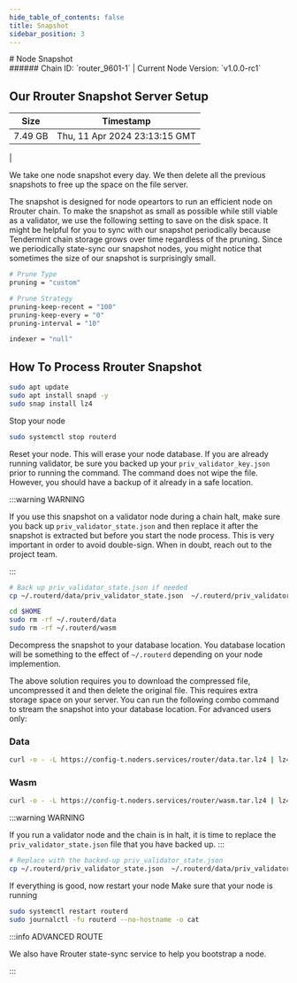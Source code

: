 ```yaml
---
hide_table_of_contents: false
title: Snapshot
sidebar_position: 3
---
```


<div class="h1-with-icon icon-router">
# Node Snapshot
</div>
###### Chain ID: `router_9601-1` | Current Node Version: `v1.0.0-rc1`

## Our Rrouter Snapshot Server Setup

| Size   | Timestamp    |
|--------|--------------|
| 7.49 GB | Thu, 11 Apr 2024 23:13:15 GMT  |


We take one node snapshot every day. We then delete all the previous snapshots to free up the space on the file server.

The snapshot is designed for node opeartors to run an efficient node on Rrouter chain. To make the snapshot as small as possible while still viable as a validator, we use the following setting to save on the disk space. It might be helpful for you to sync with our snapshot periodically because Tendermint chain storage grows over time regardless of the pruning. Since we periodically state-sync our snapshot nodes, you might notice that sometimes the size of our snapshot is surprisingly small.

```bash title="app.toml"
# Prune Type
pruning = "custom"

# Prune Strategy
pruning-keep-recent = "100"
pruning-keep-every = "0"
pruning-interval = "10"
```

```bash title="config.toml"
indexer = "null"
```

## How To Process Rrouter Snapshot
```bash
sudo apt update
sudo apt install snapd -y
sudo snap install lz4
```

Stop your node
```bash
sudo systemctl stop routerd
```
Reset your node. This will erase your node database. If you are already running validator, be sure you backed up your `priv_validator_key.json` prior to running the command. The command does not wipe the file. However, you should have a backup of it already in a safe location.

:::warning WARNING

If you use this snapshot on a validator node during a chain halt, make sure you back up `priv_validator_state.json` and then replace it after the snapshot is extracted but before you start the node process. This is very important in order to avoid double-sign. When in doubt, reach out to the project team.

:::

```bash
# Back up priv_validator_state.json if needed
cp ~/.routerd/data/priv_validator_state.json  ~/.routerd/priv_validator_state.json

cd $HOME
sudo rm -rf ~/.routerd/data
sudo rm -rf ~/.routerd/wasm
```

Decompress the snapshot to your database location. You database location will be something to the effect of `~/.routerd` depending on your node implemention.

The above solution requires you to download the compressed file, uncompressed it and then delete the original file. This requires extra storage space on your server. You can run the following combo command to stream the snapshot into your database location. For advanced users only:
### Data
```bash
curl -o - -L https://config-t.noders.services/router/data.tar.lz4 | lz4 -d | tar -x -C ~/.routerd
```
### Wasm
```bash
curl -o - -L https://config-t.noders.services/router/wasm.tar.lz4 | lz4 -d | tar -x -C ~/.routerd
```

:::warning WARNING

If you run a validator node and the chain is in halt, it is time to replace the `priv_validator_state.json` file that you have backed up.
:::

```bash
# Replace with the backed-up priv_validator_state.json
cp ~/.routerd/priv_validator_state.json  ~/.routerd/data/priv_validator_state.json
```

If everything is good, now restart your node
Make sure that your node is running

```bash
sudo systemctl restart routerd
sudo journalctl -fu routerd --no-hostname -o cat
```

:::info ADVANCED ROUTE

We also have Rrouter state-sync service to help you bootstrap a node.

:::
